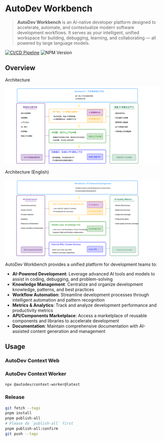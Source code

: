 # AutoDev Workbench

> **AutoDev Workbench** is an AI-native developer platform designed to accelerate, automate, and contextualize modern
> software development workflows. It serves as your intelligent, unified workspace for building, debugging, learning, 
> and collaborating — all powered by large language models.

[![CI/CD Pipeline](https://github.com/unit-mesh/autodev-work/actions/workflows/ci-cd.yml/badge.svg)](https://github.com/unit-mesh/autodev-work/actions/workflows/ci-cd.yml)
![NPM Version](https://img.shields.io/npm/v/%40autodev%2Fcontext-worker)

## Overview

Architecture

![](docs/arch.svg)

Architecture (English)

![](docs/arch-en.svg)

AutoDev Workbench provides a unified platform for development teams to:

- **AI-Powered Development**: Leverage advanced AI tools and models to assist in coding, debugging, and problem-solving
- **Knowledge Management**: Centralize and organize development knowledge, patterns, and best practices
- **Workflow Automation**: Streamline development processes through intelligent automation and pattern recognition
- **Metrics & Analytics**: Track and analyze development performance and productivity metrics
- **API/Components Marketplace**: Access a marketplace of reusable components and libraries to accelerate development
- **Documentation**: Maintain comprehensive documentation with AI-assisted content generation and management

## Usage

### AutoDev Context Web

### AutoDev Context Worker

```bash
npx @autodev/context-worker@latest
```

### Release

```bash
git fetch --tags
pnpm install
pnpm publish-all
# Please do `publish-all` first
pnpm publish-all:confirm
git push --tags
```